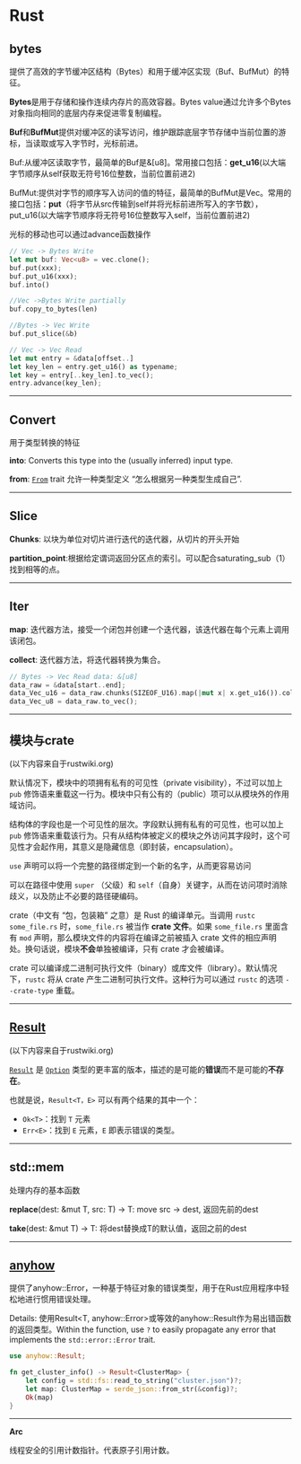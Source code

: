 # Rust

## bytes

提供了高效的字节缓冲区结构（Bytes）和用于缓冲区实现（Buf、BufMut）的特征。

**Bytes**是用于存储和操作连续内存片的高效容器。Bytes value通过允许多个Bytes对象指向相同的底层内存来促进零复制编程。

**Buf**和**BufMut**提供对缓冲区的读写访问，维护跟踪底层字节存储中当前位置的游标，当读取或写入字节时，光标前进。

Buf:从缓冲区读取字节，最简单的Buf是&[u8]。常用接口包括：**get_u16**(以大端字节顺序从self获取无符号16位整数，当前位置前进2)

BufMut:提供对字节的顺序写入访问的值的特征，最简单的BufMut是Vec<u8>。常用的接口包括：**put**（将字节从src传输到self并将光标前进所写入的字节数），put_u16(以大端字节顺序将无符号16位整数写入self，当前位置前进2)

光标的移动也可以通过advance函数操作

```rust
// Vec -> Bytes Write
let mut buf: Vec<u8> = vec.clone();
buf.put(xxx);
buf.put_u16(xxx);
buf.into()

//Vec ->Bytes Write partially
buf.copy_to_bytes(len)

//Bytes -> Vec Write
buf.put_slice(&b)

// Vec -> Vec Read
let mut entry = &data[offset..]
let key_len = entry.get_u16() as typename;
let key = entry[..key_len].to_vec();
entry.advance(key_len);
```

------

## Convert

用于类型转换的特征

**into**: Converts this type into the (usually inferred) input type.

**from**: [`From`](https://rustwiki.org/zh-CN/std/convert/trait.From.html) trait 允许一种类型定义 “怎么根据另一种类型生成自己”.

------

## Slice

**Chunks**: 以块为单位对切片进行迭代的迭代器，从切片的开头开始

**partition_point**:根据给定谓词返回分区点的索引。可以配合saturating_sub（1）找到相等的点。

------

## Iter

**map**: 迭代器方法，接受一个闭包并创建一个迭代器，该迭代器在每个元素上调用该闭包。

**collect**: 迭代器方法，将迭代器转换为集合。

```rust
// Bytes -> Vec Read data: &[u8]
data_raw = &data[start..end];
data_Vec_u16 = data_raw.chunks(SIZEOF_U16).map(|mut x| x.get_u16()).collect();
data_Vec_u8 = data_raw.to_vec();
```

------

## 模块与crate

(以下内容来自于rustwiki.org)

默认情况下，模块中的项拥有私有的可见性（private visibility），不过可以加上 `pub` 修饰语来重载这一行为。模块中只有公有的（public）项可以从模块外的作用域访问。

结构体的字段也是一个可见性的层次。字段默认拥有私有的可见性，也可以加上 `pub` 修饰语来重载该行为。只有从结构体被定义的模块之外访问其字段时，这个可见性才会起作用，其意义是隐藏信息（即封装，encapsulation）。

`use` 声明可以将一个完整的路径绑定到一个新的名字，从而更容易访问

可以在路径中使用 `super` （父级）和 `self`（自身）关键字，从而在访问项时消除歧义，以及防止不必要的路径硬编码。

crate（中文有 “包，包装箱” 之意）是 Rust 的编译单元。当调用 `rustc some_file.rs` 时，`some_file.rs` 被当作 **crate 文件**。如果 `some_file.rs` 里面含有 `mod` 声明，那么模块文件的内容将在编译之前被插入 crate 文件的相应声明处。换句话说，模块**不会**单独被编译，只有 crate 才会被编译。

crate 可以编译成二进制可执行文件（binary）或库文件（library）。默认情况下，`rustc` 将从 crate 产生二进制可执行文件。这种行为可以通过 `rustc` 的选项 `--crate-type` 重载。

------

## [Result](https://rustwiki.org/zh-CN/rust-by-example/error/result.html)

(以下内容来自于rustwiki.org)

[`Result`](https://rustwiki.org/zh-CN/std/result/enum.Result.html) 是 [`Option`](https://rustwiki.org/zh-CN/std/option/enum.Option.html) 类型的更丰富的版本，描述的是可能的**错误**而不是可能的**不存在**。

也就是说，`Result<T，E>` 可以有两个结果的其中一个：

- `Ok<T>`：找到 `T` 元素
- `Err<E>`：找到 `E` 元素，`E` 即表示错误的类型。

------

## std::mem

处理内存的基本函数

**replace**<T>(dest: &mut T, src: T) -> T: move src -> dest, 返回先前的dest

**take**<T>(dest: &mut T) -> T: 将dest替换成T的默认值，返回之前的dest

------

## [anyhow](https://docs.rs/anyhow/latest/anyhow/)

提供了anyhow::Error，一种基于特征对象的错误类型，用于在Rust应用程序中轻松地进行惯用错误处理。

Details: 使用Result<T, anyhow::Error>或等效的anyhow::Result<T>作为易出错函数的返回类型。Within the function, use `?` to easily propagate any error that implements the `std::error::Error` trait.

```rust
use anyhow::Result;

fn get_cluster_info() -> Result<ClusterMap> {
    let config = std::fs::read_to_string("cluster.json")?;
    let map: ClusterMap = serde_json::from_str(&config)?;
    Ok(map)
}
```

------

**Arc**

线程安全的引用计数指针。代表原子引用计数。